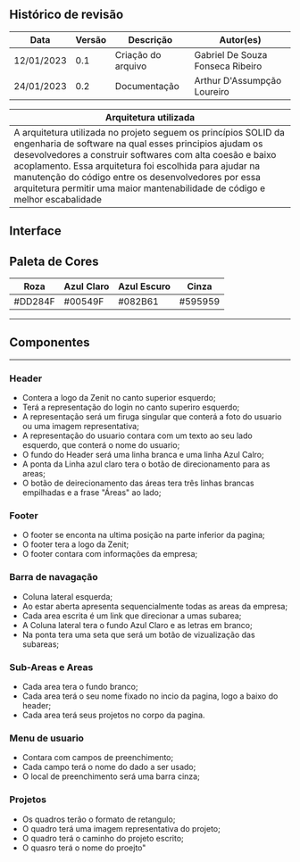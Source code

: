 ## Histórico de revisão

| Data       | Versão | Descrição            | Autor(es)                          |
| ---------- | ------ | -------------------- | ---------------------------------- |
| 12/01/2023 |  0.1   | Criação do arquivo   | Gabriel De Souza Fonseca Ribeiro   |
| 24/01/2023 |  0.2   | Documentação         | Arthur D'Assumpção Loureiro        |

|Arquitetura utilizada|
|---|
|A arquitetura utilizada no projeto seguem os princípios SOLID da engenharia de software na qual esses principios ajudam os desevolvedores a construir softwares com alta coesão e baixo acoplamento. Essa arquitetura foi escolhida para ajudar na manutenção do código entre os desenvolvedores por essa arquitetura permitir uma maior mantenabilidade de código e melhor escabalidade|



## Interface

Paleta de Cores
------------------------------------------------------------------------------
| Roza       | Azul Claro | Azul Escuro    | Cinza    |
| ---------- | ---------- | -------------- | -------- |
| #DD284F    |  #00549F   | #082B61        | #595959  |
  

---------------------------------------------------------------------------

## Componentes
---------------------------------------------------------------------------
### Header

* Contera a logo da Zenit no canto superior esquerdo;
* Terá a representação do login no canto superiro esquerdo;
* A representação será um firuga singular que conterá a foto do usuario ou uma imagem representativa; 
* A representação do usuario contara com um texto ao seu lado esquerdo, que conterá o nome do usuario;
* O fundo do Header será uma linha branca e uma linha Azul Calro;
* A ponta da Linha azul claro tera o botão de direcionamento para as areas;
* O botão de deirecionamento das áreas tera três linhas brancas empilhadas e a frase "Áreas" ao lado;
  
### Footer

* O footer se enconta na ultima posição na parte inferior da pagina;
* O footer tera a logo da Zenit;
* O footer contara com informações da empresa;


### Barra de navagação

* Coluna lateral esquerda;
* Ao estar aberta apresenta sequencialmente todas as areas da empresa;
* Cada area escrita é um link que direcionar a umas subarea;
* A Coluna lateral tera o fundo Azul Claro e as letras em branco;
* Na ponta tera uma seta que será um botão de vizualização das subareas;

### Sub-Areas e Areas

* Cada area tera o fundo branco;
* Cada area terá o seu nome fixado no incio da pagina, logo a baixo do header;
* Cada area terá seus projetos no corpo da pagina.

### Menu de usuario

* Contara com campos de preenchimento; 
* Cada campo terá o nome do dado a ser usado;
* O local de preenchimento será uma barra cinza;

### Projetos 

* Os quadros terão o formato de retangulo;
* O quadro terá uma imagem representativa do projeto;
* O quadro terá o caminho do projeto escrito;
* O quasro terá o nome do proejto"
  
